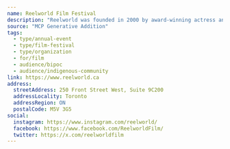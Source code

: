 ```yaml
---
name: Reelworld Film Festival
description: "Reelworld was founded in 2000 by award-winning actress and producer Tonya Williams to advance opportunities for Canadians who are Black, Indigenous, Asian, South Asian, and People of Colour in the screen industries by providing professional development and advocating for racial equity in Canadian content and production. Reelworld Screen Institute, a non-profit, provides training programs and presents the acclaimed Reelworld Film Festival, which celebrates stories by racialized Canadians."
source: "MCP Generative Addition"
tags:
  - type/annual-event
  - type/film-festival
  - type/organization
  - for/film
  - audience/bipoc
  - audience/indigenous-community
link: https://www.reelworld.ca
address:
  streetAddress: 250 Front Street West, Suite 9C200
  addressLocality: Toronto
  addressRegion: ON
  postalCode: M5V 3G5
social:
  instagram: https://www.instagram.com/reelworld/
  facebook: https://www.facebook.com/ReelworldFilm/
  twitter: https://x.com/reelworldfilm
---
```

